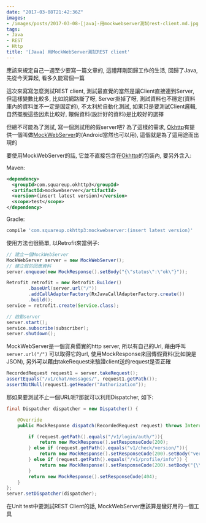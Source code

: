 ```yaml
---
date: "2017-03-08T21:42:36Z"
images:
- /images/posts/2017-03-08-[java]-用mockwebserver測試rest-client.md.jpg
tags:
- Java
- REST
- Http
title: '[Java] 用MockWebServer測試REST client'
---
```


應該來規定自己一週至少要寫一篇文章的, 這禮拜剛回歸工作的生活, 回歸了Java, 先從今天算起, 看多久能寫個一篇

這次來寫寫怎麼測試REST client, 測試最直覺的當然是讓Client直接連到Server, 但這樣變數比較多, 比如說網路斷了呀, Server掛掉了呀, 測試資料也不穩定(資料庫內的資料並不一定是固定的), 不太利於自動化測試, 如果只是要測試Client邏輯, 自然擺脫這些因素比較好, 餵假資料(設計好的資料)是比較好的選擇

但總不可能為了測試, 寫一個測試用的假server吧? 為了這樣的需求, [Okhttp](http://square.github.io/okhttp/)有提供一個叫做[MockWebServer](https://github.com/square/okhttp/tree/master/mockwebserver)的(Android當然也可以用), 這個就是為了這用途而出現的

要使用MockWebServer的話, 它並不直接包含在[Okhttp](http://square.github.io/okhttp/)的包裝內, 要另外含入:

Maven:

```xml
<dependency>
  <groupId>com.squareup.okhttp3</groupId>
  <artifactId>mockwebserver</artifactId>
  <version>(insert latest version)</version>
  <scope>test</scope>
</dependency>
```

Gradle:

```groovy
compile 'com.squareup.okhttp3:mockwebserver:(insert latest version)'
```

使用方法也很簡單, 以Retrofit來當例子:

```java
// 建立一個MockWebServer
MockWebServer server = new MockWebServer();
// 建立假的回應資料
server.enqueue(new MockResponse().setBody("{\"status\":\"ok\"}"));

Retrofit retrofit = new Retrofit.Builder()
        .baseUrl(server.url("/"))
        .addCallAdapterFactory(RxJavaCallAdapterFactory.create()) 
        .build(); 
service = retrofit.create(Service.class);

// 啟動server 
server.start();
service.subscribe(subscriber);
server.shutdown();
```

MockWebServer是一個貨真價實的http server, 所以有自己的Url, 藉由呼叫 `server.url("/")` 可以取得它的url, 使用MockResponse來回傳假資料(比如說是JSON), 另外可以藉由takeRequest來驗證client送的request是否正確

```java
RecordedRequest request1 = server.takeRequest();
assertEquals("/v1/chat/messages/", request1.getPath());
assertNotNull(request1.getHeader("Authorization"));
```

那如果要測試不止一個URL呢?那就可以利用Dispatcher, 如下:

```java
final Dispatcher dispatcher = new Dispatcher() {

    @Override
    public MockResponse dispatch(RecordedRequest request) throws InterruptedException {

        if (request.getPath().equals("/v1/login/auth/")){
            return new MockResponse().setResponseCode(200);
        } else if (request.getPath().equals("v1/check/version/")){
            return new MockResponse().setResponseCode(200).setBody("version=9");
        } else if (request.getPath().equals("/v1/profile/info")) {
            return new MockResponse().setResponseCode(200).setBody("{\\\"info\\\":{\\\"name\":\"Lucas Albuquerque\",\"age\":\"21\",\"gender\":\"male\"}}");
        }
        return new MockResponse().setResponseCode(404);
    }
};
server.setDispatcher(dispatcher);
```

在Unit test中要測試REST Client的話, MockWebServer應該算是蠻好用的一個工具